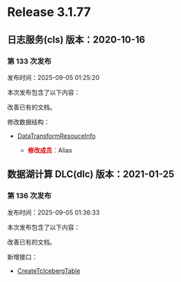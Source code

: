 # Release 3.1.77

## 日志服务(cls) 版本：2020-10-16

### 第 133 次发布

发布时间：2025-09-05 01:25:20

本次发布包含了以下内容：

改善已有的文档。

修改数据结构：

* [DataTransformResouceInfo](https://cloud.tencent.com/document/api/614/56471#DataTransformResouceInfo)

	* <font color="#dd0000">**修改成员**：</font>Alias




## 数据湖计算 DLC(dlc) 版本：2021-01-25

### 第 136 次发布

发布时间：2025-09-05 01:36:33

本次发布包含了以下内容：

改善已有的文档。

新增接口：

* [CreateTcIcebergTable](https://cloud.tencent.com/document/api/1342/122963)



